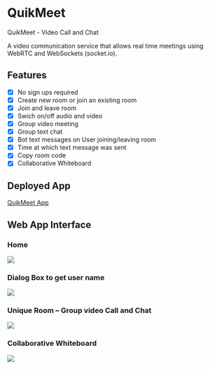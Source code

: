 # QuikMeet
QuikMeet - Video Call and Chat

A video communication service that allows real time meetings using WebRTC and WebSockets (socket.io). 

## Features
- [x] No sign ups required
- [x] Create new room or join an existing room
- [x] Join and leave room
- [x] Swich on/off audio and video
- [x] Group video meeting
- [x] Group text chat
- [x] Bot text messages on User joining/leaving room
- [x] Time at which text message was sent
- [x] Copy room code
- [x] Collaborative Whiteboard

## Deployed App
[QuikMeet App](quikmeet.herokuapp.com)

## Web App Interface
### Home<br>
<img align="center" src="https://i.imgur.com/QTyu1qV.jpg">

### Dialog Box to get user name <br>
<img align="center" src="https://i.imgur.com/zxH5hCF.jpg">

### Unique Room – Group video Call and Chat <br>
<img align="center" src="https://i.imgur.com/O5aCvRZ.jpg">

### Collaborative Whiteboard <br>
<img align="center" src="https://i.imgur.com/78FUk6p.jpg">
